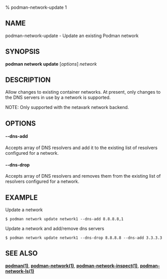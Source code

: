 % podman-network-update 1

## NAME

podman\-network\-update - Update an existing Podman network

## SYNOPSIS

**podman network update** [*options*] _network_

## DESCRIPTION

Allow changes to existing container networks. At present, only changes to the DNS servers in use by a network is supported.

NOTE: Only supported with the netavark network backend.

## OPTIONS

#### **--dns-add**

Accepts array of DNS resolvers and add it to the existing list of resolvers configured for a network.

#### **--dns-drop**

Accepts array of DNS resolvers and removes them from the existing list of resolvers configured for a network.

## EXAMPLE

Update a network

```
$ podman network update network1 --dns-add 8.8.8.8,1
```

Update a network and add/remove dns servers

```
$ podman network update network1 --dns-drop 8.8.8.8 --dns-add 3.3.3.3
```

## SEE ALSO

**[podman(1)](podman.md)**, **[podman-network(1)](podman-network.md)**, **[podman-network-inspect(1)](podman-network-inspect.md)**, **[podman-network-ls(1)](podman-network-ls.md)**
